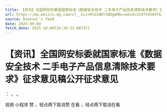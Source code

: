 ```yaml
---
title: 【资讯】全国网安标委就国家标准《数据安全技术 二手电子产品信息清除技术要求》征求意见稿公开征求意见
url: https://mp.weixin.qq.com/s?__biz=MzU1NDY3NDgwMQ==&mid=2247545047&idx=3&sn=4230a713043d47b6f72355790493fcb6
source: Doonsec's feed
date: 2024-09-04
fetch_date: 2025-10-06T18:20:33.007371
---
```


# 【资讯】全国网安标委就国家标准《数据安全技术 二手电子产品信息清除技术要求》征求意见稿公开征求意见

：
，
。

视频
小程序
赞
，轻点两下取消赞
在看
，轻点两下取消在看